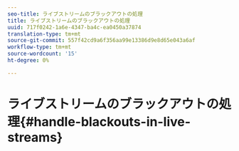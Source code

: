 ```yaml
---
seo-title: ライブストリームのブラックアウトの処理
title: ライブストリームのブラックアウトの処理
uuid: 717f0242-1a6e-4347-ba4c-ea0450a37874
translation-type: tm+mt
source-git-commit: 557f42cd9a6f356aa99e13386d9e8d65e043a6af
workflow-type: tm+mt
source-wordcount: '15'
ht-degree: 0%

---
```



# ライブストリームのブラックアウトの処理{#handle-blackouts-in-live-streams}

